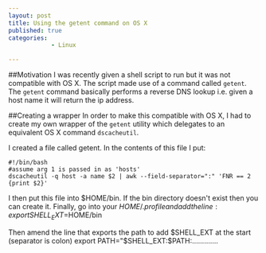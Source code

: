 ```yaml
---
layout: post
title: Using the getent command on OS X
published: true
categories: 
            - Linux

---
```


##Motivation
I was recently given a shell script to run but it was not compatible with OS X. 
The script made use of a command called `getent`. The `getent` command basically performs a reverse DNS lookup i.e. given a host
name it will return the ip address.


##Creating a wrapper
In order to make this compatible with OS X, I had to create my own wrapper of the `getent` utility which delegates to an equivalent 
OS X command `dscacheutil`.

I created a file called getent. In the contents of this file I put:
```
#!/bin/bash
#assume arg 1 is passed in as 'hosts'
dscacheutil -q host -a name $2 | awk --field-separator=":" 'FNR == 2 {print $2}'
```

I then put this file into $HOME/bin. If the bin directory doesn't exist then you can create it.
Finally, go into your $HOME/.profile and add the line:
export SHELL_EXT=$HOME/bin

Then amend the line that exports the path to add $SHELL_EXT at the start (separator is colon)
export PATH="$SHELL_EXT:$PATH:.............



